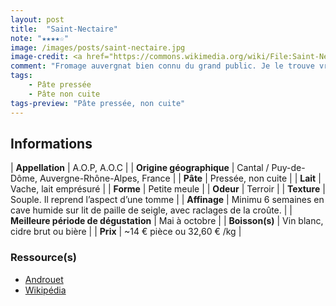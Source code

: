 ```yaml
---
layout: post
title:  "Saint-Nectaire"
note: "★★★★☆"
image: /images/posts/saint-nectaire.jpg
image-credit: <a href="https://commons.wikimedia.org/wiki/File:Saint-Nectaire.jpg">Homer Ectus</a>, <a href="https://creativecommons.org/licenses/by-sa/3.0">CC BY-SA 3.0</a>, via Wikimedia Commons
comment: "Fromage auvergnat bien connu du grand public. Je le trouve vraiment sympa au goût. Sa pâte tire sur la noisette tandis que sa croûte ramène une touche rustique et un goût de terroir. C'est un fromage idéal sur un plateau ou dans un burger."
tags:
    - Pâte pressée
    - Pâte non cuite
tags-preview: "Pâte pressée, non cuite"
---
```


## Informations

| **Appellation** | A.O.P, A.O.C |
| **Origine géographique** | Cantal / Puy-de-Dôme, Auvergne-Rhône-Alpes, France |
| **Pâte** | Pressée, non cuite |
| **Lait** | Vache, lait emprésuré |
| **Forme** | Petite meule |
| **Odeur** | Terroir |
| **Texture** | Souple. Il reprend l’aspect d’une tomme |
| **Affinage** | Minimu 6 semaines en cave humide sur lit de paille de seigle, avec raclages de la croûte. |
| **Meilleure période de dégustation** | Mai à octobre |
| **Boisson(s)** | Vin blanc, cidre brut ou bière |
| **Prix** | ~14 € pièce ou 32,60 € /kg |

### Ressource(s)
* [Androuet](https://androuet.com/Saint-Nectaire-131.html)
* [Wikipédia](https://fr.wikipedia.org/wiki/Saint-nectaire)